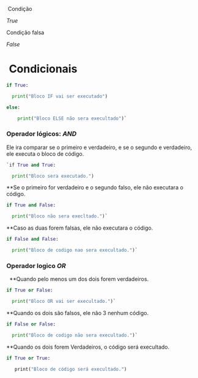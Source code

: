   Condição

*True*

Condição falsa

*False*
#  Condicionais

```Python
if True:

  print("Bloco IF vai ser executado")

else:

    print("Bloco ELSE não sera execultado")`
```

### Operador lógicos: *AND* 

Ele ira comparar se o primeiro e verdadeiro, e se o segundo e verdadeiro, ele executa o bloco de código.

```Python
`if True and True:

  print("Bloco sera executado.")

```

**Se o primeiro for verdadeiro e o segundo falso, ele não executara o código.

```Python
if True and False:

  print("Bloco não sera execltado.")`
```

**Caso as duas forem falsas, ele não executara o código.

```Python
if False and False:

  print("Bloco de codigo nao sera execultado.")`
```

### Operador logico *OR* 
   **Quando pelo menos um dos dois forem verdadeiros.

```Python
if True or False:

  print("Bloco OR vai ser execultado.")`
```

**Quando os dois são falsos, ele não 3 nenhum código.

```Python
if False or False:

  print("Bloco de codigo não sera execultado.")`
```

**Quando os dois forem Verdadeiros, o código será execultado.

```Python
if True or True:

   print("Bloco de código será execultado.")
```
